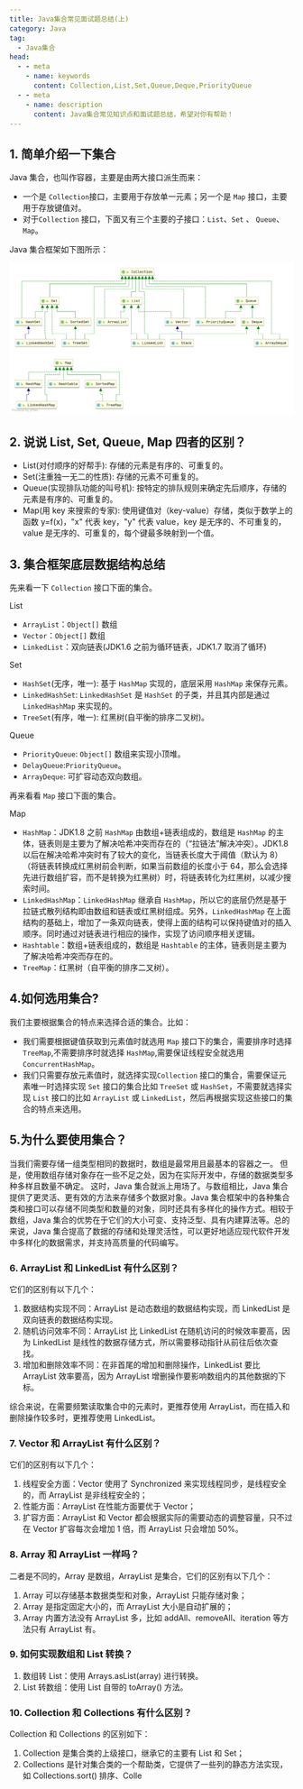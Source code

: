 ```yaml
---
title: Java集合常见面试题总结(上)
category: Java
tag:
  - Java集合
head:
  - - meta
    - name: keywords
      content: Collection,List,Set,Queue,Deque,PriorityQueue
  - - meta
    - name: description
      content: Java集合常见知识点和面试题总结，希望对你有帮助！
---
```


## 1. 简单介绍一下集合

Java 集合，也叫作容器，主要是由两大接口派生而来：
- 一个是 `Collection`接口，主要用于存放单一元素；另一个是 `Map` 接口，主要用于存放键值对。
- 对于`Collection` 接口，下面又有三个主要的子接口：`List`、`Set` 、 `Queue`、`Map`。

Java 集合框架如下图所示：

![Java 集合框架概览](./pictures/java-collection-hierarchy.png)


## 2. 说说 List, Set, Queue, Map 四者的区别？

- List(对付顺序的好帮手): 存储的元素是有序的、可重复的。
- Set(注重独一无二的性质): 存储的元素不可重复的。
- Queue(实现排队功能的叫号机): 按特定的排队规则来确定先后顺序，存储的元素是有序的、可重复的。
- Map(用 key 来搜索的专家): 使用键值对（key-value）存储，类似于数学上的函数 y=f(x)，"x" 代表 key，"y" 代表 value，key 是无序的、不可重复的，value 是无序的、可重复的，每个键最多映射到一个值。

## 3. 集合框架底层数据结构总结

先来看一下 `Collection` 接口下面的集合。

List

- `ArrayList`：`Object[]` 数组
- `Vector`：`Object[]` 数组
- `LinkedList`：双向链表(JDK1.6 之前为循环链表，JDK1.7 取消了循环)

Set

- `HashSet`(无序，唯一): 基于 `HashMap` 实现的，底层采用 `HashMap` 来保存元素。
- `LinkedHashSet`: `LinkedHashSet` 是 `HashSet` 的子类，并且其内部是通过 `LinkedHashMap` 来实现的。
- `TreeSet`(有序，唯一): 红黑树(自平衡的排序二叉树)。

Queue

- `PriorityQueue`: `Object[]` 数组来实现小顶堆。
- `DelayQueue`:`PriorityQueue`。
- `ArrayDeque`: 可扩容动态双向数组。

再来看看 `Map` 接口下面的集合。

Map

- `HashMap`：JDK1.8 之前 `HashMap` 由数组+链表组成的，数组是 `HashMap` 的主体，链表则是主要为了解决哈希冲突而存在的（“拉链法”解决冲突）。JDK1.8 以后在解决哈希冲突时有了较大的变化，当链表长度大于阈值（默认为 8）（将链表转换成红黑树前会判断，如果当前数组的长度小于 64，那么会选择先进行数组扩容，而不是转换为红黑树）时，将链表转化为红黑树，以减少搜索时间。
- `LinkedHashMap`：`LinkedHashMap` 继承自 `HashMap`，所以它的底层仍然是基于拉链式散列结构即由数组和链表或红黑树组成。另外，`LinkedHashMap` 在上面结构的基础上，增加了一条双向链表，使得上面的结构可以保持键值对的插入顺序。同时通过对链表进行相应的操作，实现了访问顺序相关逻辑。
- `Hashtable`：数组+链表组成的，数组是 `Hashtable` 的主体，链表则是主要为了解决哈希冲突而存在的。
- `TreeMap`：红黑树（自平衡的排序二叉树）。

## 4.如何选用集合?

我们主要根据集合的特点来选择合适的集合。比如：

- 我们需要根据键值获取到元素值时就选用 `Map` 接口下的集合，需要排序时选择 `TreeMap`,不需要排序时就选择 `HashMap`,需要保证线程安全就选用 `ConcurrentHashMap`。
- 我们只需要存放元素值时，就选择实现`Collection` 接口的集合，需要保证元素唯一时选择实现 `Set` 接口的集合比如 `TreeSet` 或 `HashSet`，不需要就选择实现 `List` 接口的比如 `ArrayList` 或 `LinkedList`，然后再根据实现这些接口的集合的特点来选用。

## 5.为什么要使用集合？

当我们需要存储一组类型相同的数据时，数组是最常用且最基本的容器之一。 但是，使用数组存储对象存在一些不足之处，因为在实际开发中，存储的数据类型多种多样且数量不确定。 这时，Java 集合就派上用场了。与数组相比，Java 集合提供了更灵活、更有效的方法来存储多个数据对象。Java 集合框架中的各种集合类和接口可以存储不同类型和数量的对象，同时还具有多样化的操作方式。相较于数组，Java 集合的优势在于它们的大小可变、支持泛型、具有内建算法等。总的来说，Java 集合提高了数据的存储和处理灵活性，可以更好地适应现代软件开发中多样化的数据需求，并支持高质量的代码编写。

### 6. ArrayList 和 LinkedList 有什么区别？

它们的区别有以下几个：

1. 数据结构实现不同：ArrayList 是动态数组的数据结构实现，而 LinkedList 是双向链表的数据结构实现。
2. 随机访问效率不同：ArrayList 比 LinkedList 在随机访问的时候效率要高，因为 LinkedList 是线性的数据存储方式，所以需要移动指针从前往后依次查找。
3. 增加和删除效率不同：在非首尾的增加和删除操作，LinkedList 要比 ArrayList 效率要高，因为 ArrayList 增删操作要影响数组内的其他数据的下标。

综合来说，在需要频繁读取集合中的元素时，更推荐使用 ArrayList，而在插入和删除操作较多时，更推荐使用 LinkedList。

### 7. Vector 和 ArrayList 有什么区别？

它们的区别有以下几个：

1. 线程安全方面：Vector 使用了 Synchronized 来实现线程同步，是线程安全的，而 ArrayList 是非线程安全的；
2. 性能方面：ArrayList 在性能方面要优于 Vector；
3. 扩容方面：ArrayList 和 Vector 都会根据实际的需要动态的调整容量，只不过在 Vector 扩容每次会增加 1 倍，而 ArrayList 只会增加 50%。

### 8. Array 和 ArrayList 一样吗？

二者是不同的，Array 是数组，ArrayList 是集合，它们的区别有以下几个：

1. Array 可以存储基本数据类型和对象，ArrayList 只能存储对象；
2. Array 是指定固定大小的，而 ArrayList 大小是自动扩展的；
3. Array 内置方法没有 ArrayList 多，比如 addAll、removeAll、iteration 等方法只有 ArrayList 有。

### 9. 如何实现数组和 List 转换？

1. 数组转 List：使用 Arrays.asList(array) 进行转换。
2. List 转数组：使用 List 自带的 toArray() 方法。

### 10. Collection 和 Collections 有什么区别？

Collection 和 Collections 的区别如下：

1. Collection 是集合类的上级接口，继承它的主要有 List 和 Set；
2. Collections 是针对集合类的一个帮助类，它提供了一些列的静态方法实现，如 Collections.sort() 排序、Colle